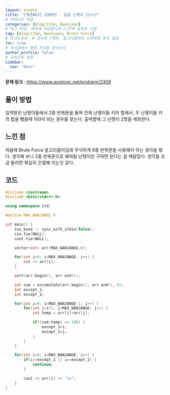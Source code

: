 ```yaml
---
layout: single
title: "[백준BOJ] 2309번 - 일곱 난쟁이 [C++]"
# 카테고리 작성
categories: [Alogrithm, Baekjoon]
# 태그 작성, 여려개 작성할시에 []안에 쉼표로 구분
tag: [Alogrithm, Backjoon, Brute Force]
# 마크다운의 '#'갯수에 [백준, 알고리즘따라 오른쪽에 목차 설정
toc: true
# 게시글에서 옆에 프로필 보이는지
author_profile: false
# 사이드바 설정
sidebar:
  nav: "docs"
---
```


**문제 링크** : <https://www.acmicpc.net/problem/2309>

## 풀이 방법

입력받은 난쟁이들에서 2중 반복문을 돌며 전체 난쟁이들 키의 합에서, 두 난쟁이들 키의 합을 뺐을때 100이 되는 경우를 찾는다.
출력할때 그 난쟁이 2명을 제외한다.

## 느낀 점

처음에 Brute Force 알고리즘이길래 무식하게 9중 반복문을 사용해야 하는 생각을 했다.
생각해 보니 2중 반복문으로 예외될 난쟁이만 구하면 된다는 걸 깨달았다.
생각을 조금 돌리면 확실히 간결해 지는것 같다.

## 코드

```c++
#include <iostream>
#include <bits/stdc++.h>

using namespace std;

#define MAX_NANJANGE 9

int main() {
	ios_base :: sync_with_stdio(false);
	cin.tie(NULL);
	cout.tie(NULL);

	vector<int> arr(MAX_NANJANGE,0);

	for(int i=0; i<MAX_NANJANGE; i++) {
		cin >> arr[i];
	}

	sort(arr.begin(), arr.end());

	int sum = accumulate(arr.begin(), arr.end(), 0);
	int except_1;
	int except_2;

	for(int i=0; i<MAX_NANJANGE-1; i++) {
		for(int j=i+1; j<MAX_NANJANGE; j++) {
			int temp = arr[i]+arr[j];

			if((sum-temp) == 100) {
				except_1=i;
				except_2=j;
			}
		}
	}

	for(int i=0; i<MAX_NANJANGE; i++) {
		if(i==except_1 || i==except_2) {
			continue;
		}

		cout << arr[i] << "\n";
	}
}
```
